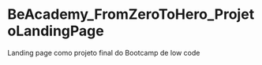 # BeAcademy_FromZeroToHero_ProjetoLandingPage
Landing page como projeto final do Bootcamp de low code 
